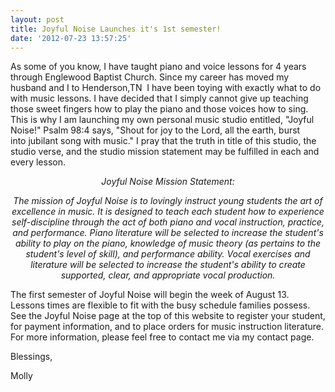 ```yaml
---
layout: post
title: Joyful Noise Launches it's 1st semester!
date: '2012-07-23 13:57:25'
---
```


As some of you know, I have taught piano and voice lessons for 4 years through Englewood Baptist Church. Since my career has moved my husband and I to Henderson,TN  I have been toying with exactly what to do with music lessons. I have decided that I simply cannot give up teaching those sweet fingers how to play the piano and those voices how to sing. This is why I am launching my own personal music studio entitled, "Joyful Noise!" Psalm 98:4 says, "Shout for joy to the Lord, all the earth, burst into jubilant song with music." I pray that the truth in title of this studio, the studio verse, and the studio mission statement may be fulfilled in each and every lesson.
<p style="text-align: center;"><em>Joyful Noise Mission Statement:</em></p>
<p style="text-align: center;"><em>The mission of Joyful Noise is to lovingly instruct young students the art of excellence in music. It is designed to teach each student how to experience self-discipline through the act of both piano and vocal instruction, practice, and performance. Piano literature will be selected to increase the student's ability to play on the piano, knowledge of music theory (as pertains to the student's level of skill), and performance ability. Vocal exercises and literature will be selected to increase the student's ability to create supported, clear, and appropriate vocal production.</em></p>
<p style="text-align: left;">The first semester of Joyful Noise will begin the week of August 13. Lessons times are flexible to fit with the busy schedule families possess. See the Joyful Noise page at the top of this website to register your student, for payment information, and to place orders for music instruction literature. For more information, please feel free to contact me via my contact page.</p>
<p style="text-align: left;">Blessings,</p>
<p style="text-align: left;">Molly</p>
